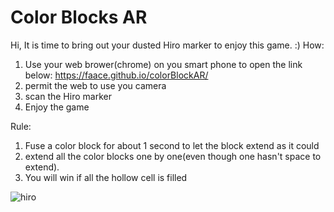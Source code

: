 # Color Blocks AR
Hi, It is time to bring out your dusted Hiro marker to enjoy this game. :)
How:
1. Use your web brower(chrome) on you smart phone to open the link below:
https://faace.github.io/colorBlockAR/
2. permit the web to use you camera
3. scan the Hiro marker
4. Enjoy the game

Rule:
1. Fuse a color block for about 1 second to let the block extend as it could
2. extend all the color blocks one by one(even though one hasn't space to extend).
3. You will win if all the hollow cell is filled

![hiro](https://faace.github.io/colorBlockAR/img/hiro.png)
